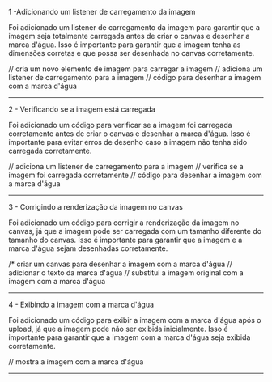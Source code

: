 1 -Adicionando um listener de carregamento da imagem

Foi adicionado um listener de carregamento da imagem para garantir que a imagem seja totalmente
carregada antes de criar o canvas e desenhar a marca d'água. Isso é importante para garantir 
que a imagem tenha as dimensões corretas e que possa ser desenhada no canvas corretamente.

// cria um novo elemento de imagem para carregar a imagem
// adiciona um listener de carregamento para a imagem
// código para desenhar a imagem com a marca d'água

-----------------------------------------------------------------------------------------------
2 - Verificando se a imagem está carregada

Foi adicionado um código para verificar se a imagem foi carregada corretamente antes de criar o
canvas e desenhar a marca d'água. Isso é importante para evitar erros de desenho caso a imagem 
não tenha sido carregada corretamente.

// adiciona um listener de carregamento para a imagem
// verifica se a imagem foi carregada corretamente
// código para desenhar a imagem com a marca d'água

-----------------------------------------------------------------------------------------------
3 - Corrigindo a renderização da imagem no canvas

Foi adicionado um código para corrigir a renderização da imagem no canvas, já que a imagem pode
ser carregada com um tamanho diferente do tamanho do canvas. Isso é importante para garantir
que a imagem e a marca d'água sejam desenhadas corretamente.

/* criar um canvas para desenhar a imagem com a marca d'água 
// adicionar o texto da marca d'água
// substitui a imagem original com a imagem com a marca d'água

-----------------------------------------------------------------------------------------------
4 - Exibindo a imagem com a marca d'água

Foi adicionado um código para exibir a imagem com a marca d'água após o upload, já que a imagem
pode não ser exibida inicialmente. Isso é importante para garantir que a imagem com a marca
d'água seja exibida corretamente.

// mostra a imagem com a marca d'água

-----------------------------------------------------------------------------------------------






